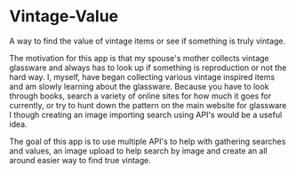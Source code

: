 # Vintage-Value
A way to find the value of vintage items or see if something is truly vintage.

The motivation for this app is that my spouse's mother collects vintage glassware and always has to look up if something is reproduction or not the hard way. I, myself, have began collecting various vintage inspired items and am slowly learning about the glassware. Because you have to look through books, search a variety of online sites for how much it goes for currently, or try to hunt down the pattern on the main website for glassware I though creating an image importing search using API's would be a useful idea.

The goal of this app is to use multiple API's to help with gathering searches and values, an image upload to help search by image and create an all around easier way to find true vintage.
